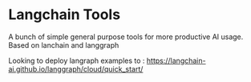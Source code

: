 # Langchain Tools
A bunch of simple general purpose tools for more productive AI
usage.  Based on lanchain and langgraph

Looking to deploy langraph examples to :
https://langchain-ai.github.io/langgraph/cloud/quick_start/
